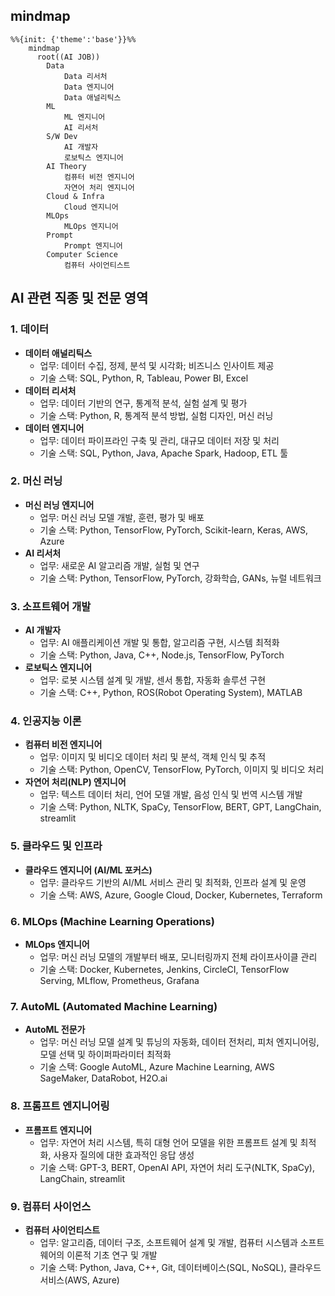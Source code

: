 ## mindmap
```mermaid
%%{init: {'theme':'base'}}%%
	mindmap
	  root((AI JOB))
	    Data
	        Data 리서처
	        Data 엔지니어
	        Data 애널리틱스
	    ML
	        ML 엔지니어
	        AI 리서처
	    S/W Dev
	        AI 개발자
	        로보틱스 엔지니어
	    AI Theory
	        컴퓨터 비전 엔지니어
	        자연어 처리 엔지니어
	    Cloud & Infra
	        Cloud 엔지니어
	    MLOps
	        MLOps 엔지니어
	    Prompt
	        Prompt 엔지니어
	    Computer Science
	        컴퓨터 사이언티스트

```


## AI 관련 직종 및 전문 영역

### 1. 데이터
- **데이터 애널리틱스**
    - 업무: 데이터 수집, 정제, 분석 및 시각화; 비즈니스 인사이트 제공
    - 기술 스택: SQL, Python, R, Tableau, Power BI, Excel
- **데이터 리서처**
    - 업무: 데이터 기반의 연구, 통계적 분석, 실험 설계 및 평가
    - 기술 스택: Python, R, 통계적 분석 방법, 실험 디자인, 머신 러닝
- **데이터 엔지니어**
    - 업무: 데이터 파이프라인 구축 및 관리, 대규모 데이터 저장 및 처리
    - 기술 스택: SQL, Python, Java, Apache Spark, Hadoop, ETL 툴

### 2. 머신 러닝
- **머신 러닝 엔지니어**
    - 업무: 머신 러닝 모델 개발, 훈련, 평가 및 배포
    - 기술 스택: Python, TensorFlow, PyTorch, Scikit-learn, Keras, AWS, Azure
- **AI 리서처**
    - 업무: 새로운 AI 알고리즘 개발, 실험 및 연구
    - 기술 스택: Python, TensorFlow, PyTorch, 강화학습, GANs, 뉴럴 네트워크

### 3. 소프트웨어 개발
- **AI 개발자**
    - 업무: AI 애플리케이션 개발 및 통합, 알고리즘 구현, 시스템 최적화
    - 기술 스택: Python, Java, C++, Node.js, TensorFlow, PyTorch
- **로보틱스 엔지니어**
	- 업무: 로봇 시스템 설계 및 개발, 센서 통합, 자동화 솔루션 구현
	- 기술 스택: C++, Python, ROS(Robot Operating System), MATLAB

### 4. 인공지능 이론
- **컴퓨터 비전 엔지니어**
    - 업무: 이미지 및 비디오 데이터 처리 및 분석, 객체 인식 및 추적
    - 기술 스택: Python, OpenCV, TensorFlow, PyTorch, 이미지 및 비디오 처리
- **자연어 처리(NLP) 엔지니어**
    - 업무: 텍스트 데이터 처리, 언어 모델 개발, 음성 인식 및 번역 시스템 개발
    - 기술 스택: Python, NLTK, SpaCy, TensorFlow, BERT, GPT, LangChain, streamlit

### 5. 클라우드 및 인프라
- **클라우드 엔지니어 (AI/ML 포커스)**
    - 업무: 클라우드 기반의 AI/ML 서비스 관리 및 최적화, 인프라 설계 및 운영
    - 기술 스택: AWS, Azure, Google Cloud, Docker, Kubernetes, Terraform

### 6. MLOps (Machine Learning Operations)
- **MLOps 엔지니어**
    - 업무: 머신 러닝 모델의 개발부터 배포, 모니터링까지 전체 라이프사이클 관리
    - 기술 스택: Docker, Kubernetes, Jenkins, CircleCI, TensorFlow Serving, MLflow, Prometheus, Grafana

### 7. AutoML (Automated Machine Learning)
- **AutoML 전문가**
	- 업무: 머신 러닝 모델 설계 및 튜닝의 자동화, 데이터 전처리, 피처 엔지니어링, 모델 선택 및 하이퍼파라미터 최적화
	- 기술 스택: Google AutoML, Azure Machine Learning, AWS SageMaker, DataRobot, H2O.ai

### 8. 프롬프트 엔지니어링
- **프롬프트 엔지니어**
    - 업무: 자연어 처리 시스템, 특히 대형 언어 모델을 위한 프롬프트 설계 및 최적화, 사용자 질의에 대한 효과적인 응답 생성
    - 기술 스택: GPT-3, BERT, OpenAI API, 자연어 처리 도구(NLTK, SpaCy), LangChain, streamlit

### 9. 컴퓨터 사이언스
- **컴퓨터 사이언티스트**
    - 업무: 알고리즘, 데이터 구조, 소프트웨어 설계 및 개발, 컴퓨터 시스템과 소프트웨어의 이론적 기초 연구 및 개발
    - 기술 스택: Python, Java, C++, Git, 데이터베이스(SQL, NoSQL), 클라우드 서비스(AWS, Azure)